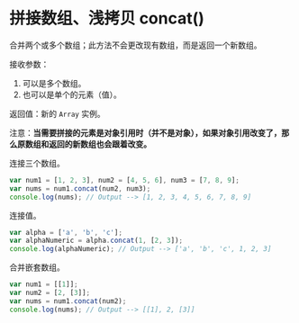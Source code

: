 # 拼接数组、浅拷贝 concat()

合并两个或多个数组；此方法不会更改现有数组，而是返回一个新数组。

接收参数：

1. 可以是多个数组。
2. 也可以是单个的元素（值）。

返回值：新的 `Array` 实例。

注意：**当需要拼接的元素是对象引用时（并不是对象），如果对象引用改变了，那么原数组和返回的新数组也会跟着改变。**

连接三个数组。

```js
var num1 = [1, 2, 3], num2 = [4, 5, 6], num3 = [7, 8, 9];
var nums = num1.concat(num2, num3);
console.log(nums); // Output --> [1, 2, 3, 4, 5, 6, 7, 8, 9]
```

连接值。

```js
var alpha = ['a', 'b', 'c'];
var alphaNumeric = alpha.concat(1, [2, 3]);
console.log(alphaNumeric); // Output --> ['a', 'b', 'c', 1, 2, 3]
```

合并嵌套数组。

```js
var num1 = [[1]];
var num2 = [2, [3]];
var nums = num1.concat(num2);
console.log(nums); // Output --> [[1], 2, [3]]
```

